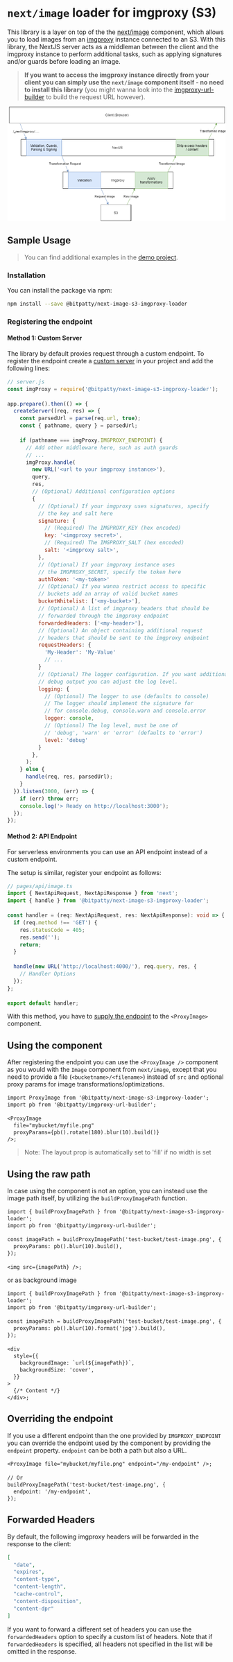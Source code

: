 # `next/image` loader for imgproxy (S3)

This library is a layer on top of the the [next/image](https://nextjs.org/docs/api-reference/next/image) component, which allows you to load images from an [imgproxy](https://github.com/imgproxy/imgproxy) instance connected to an S3. With this library, the NextJS server acts as a middleman between the client and the imgproxy instance to perform additional tasks, such as applying signatures and/or guards before loading an image.

> **If you want to access the imgproxy instance directly from your client you can simply use the `next/image` component itself - no need to install this library** (you might wanna look into the [imgproxy-url-builder](https://github.com/BitPatty/imgproxy-url-builder) to build the request URL however).

![Request Flow](https://github.com/BitPatty/next-image-s3-imgproxy-loader/raw/master/request_flow.png)

## Sample Usage

> You can find additional examples in the [demo project](https://github.com/BitPatty/next-image-s3-imgproxy-loader/blob/master/example/pages/index.tsx).

### Installation

You can install the package via npm:

```sh
npm install --save @bitpatty/next-image-s3-imgproxy-loader
```

### Registering the endpoint

#### Method 1: Custom Server

The library by default proxies request through a custom endpoint. To register the endpoint create a [custom server](https://nextjs.org/docs/advanced-features/custom-server) in your project and add the following lines:

```js
// server.js
const imgProxy = require('@bitpatty/next-image-s3-imgproxy-loader');

app.prepare().then(() => {
  createServer((req, res) => {
    const parsedUrl = parse(req.url, true);
    const { pathname, query } = parsedUrl;

    if (pathname === imgProxy.IMGPROXY_ENDPOINT) {
      // Add other middleware here, such as auth guards
      // ...
      imgProxy.handle(
        new URL('<url to your imgproxy instance>'),
        query,
        res,
        // (Optional) Additional configuration options
        {
          // (Optional) If your imgproxy uses signatures, specify
          // the key and salt here
          signature: {
            // (Required) The IMGPROXY_KEY (hex encoded)
            key: '<imgproxy secret>',
            // (Required) The IMGPROXY_SALT (hex encoded)
            salt: '<imgproxy salt>',
          },
          // (Optional) If your imgproxy instance uses
          // the IMGPROXY_SECRET, specify the token here
          authToken: '<my-token>'
          // (Optional) If you wanna restrict access to specific
          // buckets add an array of valid bucket names
          bucketWhitelist: ['<my-bucket>'],
          // (Optional) A list of imgproxy headers that should be
          // forwarded through the imgproxy endpoint
          forwardedHeaders: ['<my-header>'],
          // (Optional) An object containing additional request
          // headers that should be sent to the imgproxy endpoint
          requestHeaders: {
            'My-Header': 'My-Value'
            // ...
          }
          // (Optional) The logger configuration. If you want additional
          // debug output you can adjust the log level.
          logging: {
            // (Optional) The logger to use (defaults to console)
            // The logger should implement the signature for
            // for console.debug, console.warn and console.error
            logger: console,
            // (Optional) The log level, must be one of
            // 'debug', 'warn' or 'error' (defaults to 'error')
            level: 'debug'
          }
        },
      );
    } else {
      handle(req, res, parsedUrl);
    }
  }).listen(3000, (err) => {
    if (err) throw err;
    console.log('> Ready on http://localhost:3000');
  });
});
```

#### Method 2: API Endpoint

For serverless environments you can use an API endpoint instead of a custom endpoint.

The setup is similar, register your endpoint as follows:

```typescript
// pages/api/image.ts
import { NextApiRequest, NextApiResponse } from 'next';
import { handle } from '@bitpatty/next-image-s3-imgproxy-loader';

const handler = (req: NextApiRequest, res: NextApiResponse): void => {
  if (req.method !== 'GET') {
    res.statusCode = 405;
    res.send('');
    return;
  }

  handle(new URL('http://localhost:4000/'), req.query, res, {
    // Handler Options
  });
};

export default handler;
```

With this method, you have to [supply the endpoint](#overriding-the-endpoint) to the `<ProxyImage>` component.

## Using the component

After registering the endpoint you can use the `<ProxyImage />` component as you would with the `Image` component from `next/image`, except that you need to provide a file (`<bucketname>/<filename>`) instead of `src` and optional proxy params for image transformations/optimizations.

```tsx
import ProxyImage from '@bitpatty/next-image-s3-imgproxy-loader';
import pb from '@bitpatty/imgproxy-url-builder';

<ProxyImage
  file="mybucket/myfile.png"
  proxyParams={pb().rotate(180).blur(10).build()}
/>;
```

> Note: The layout prop is automatically set to 'fill' if no width is set

## Using the raw path

In case using the component is not an option, you can instead use the image path itself, by utilizing the `buildProxyImagePath` function.

```tsx
import { buildProxyImagePath } from '@bitpatty/next-image-s3-imgproxy-loader';
import pb from '@bitpatty/imgproxy-url-builder';

const imagePath = buildProxyImagePath('test-bucket/test-image.png', {
  proxyParams: pb().blur(10).build(),
});

<img src={imagePath} />;
```

or as background image

```tsx
import { buildProxyImagePath } from '@bitpatty/next-image-s3-imgproxy-loader';
import pb from '@bitpatty/imgproxy-url-builder';

const imagePath = buildProxyImagePath('test-bucket/test-image.png', {
  proxyParams: pb().blur(10).format('jpg').build(),
});

<div
  style={{
    backgroundImage: `url(${imagePath})`,
    backgroundSize: 'cover',
  }}
>
  {/* Content */}
</div>;
```

## Overriding the endpoint

If you use a different endpoint than the one provided by `IMGPROXY_ENDPOINT` you can override the endpoint used by the component by providing the `endpoint` property. `endpoint` can be both a path but also a URL.

```tsx
<ProxyImage file="mybucket/myfile.png" endpoint="/my-endpoint" />;

// Or
buildProxyImagePath('test-bucket/test-image.png', {
  endpoint: '/my-endpoint',
});
```

## Forwarded Headers

By default, the following imgproxy headers will be forwarded in the response to the client:

```json
[
  "date",
  "expires",
  "content-type",
  "content-length",
  "cache-control",
  "content-disposition",
  "content-dpr"
]
```

If you want to forward a different set of headers you can use the `forwardedHeaders` option to specify a custom list of headers. Note that if `forwardedHeaders` is specified, all headers not specified in the list will be omitted in the response.
